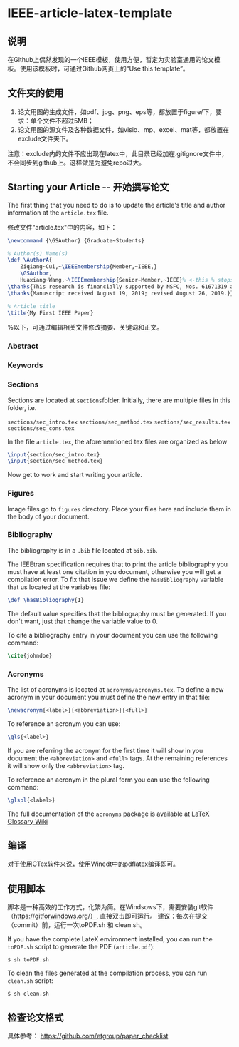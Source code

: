 # IEEE-article-latex-template

## 说明

在Github上偶然发现的一个IEEE模板，使用方便，暂定为实验室通用的论文模板。使用该模板时，可通过Github网页上的“Use this template”。

## 文件夹的使用

1. 论文用图的生成文件，如pdf、jpg、png、eps等，都放置于figure/下，要求：单个文件不超过5MB；
2. 论文用图的源文件及各种数据文件，如visio、mp、excel、mat等，都放置在exclude文件夹下。

注意：exclude内的文件不应出现在latex中，此目录已经加在.gitignore文件中，不会同步到github上。这样做是为避免repo过大。


## Starting your Article -- 开始撰写论文
The first thing that you need to do is to update the article's title and author information at the ```article.tex```
file.


修改文件"article.tex"中的内容，如下：

```latex
\newcommand {\GSAuthor} {Graduate~Students}

% Author(s) Name(s)
\def \AuthorA{
    Ziqiang~Cui,~\IEEEmembership{Member,~IEEE,}
    \GSAuthor,
    Huaxiang~Wang,~\IEEEmembership{Senior~Member,~IEEE}% <-this % stops a space
\thanks{This research is financially supported by NSFC, Nos. 61671319 and 61627803.}% <-this % stops a space
\thanks{Manuscript received August 19, 2019; revised August 26, 2019.}}

% Article title
\title{My First IEEE Paper}

```




%以下，可通过编辑相关文件修改摘要、关键词和正文。

### Abstract
### Keywords


### Sections
Sections are located at ```sections```folder.
Initially, there are multiple files in this folder, i.e.

```sections/sec_intro.tex```
```sections/sec_method.tex```
```sections/sec_results.tex```
```sections/sec_cons.tex```

In the file ```article.tex```, the aforementioned tex files are organized as below 

```latex
\input{section/sec_intro.tex}
\input{section/sec_method.tex}
```
Now get to work and start writing your article.


### Figures
Image files go to ```figures``` directory.
Place your files here and include them in the body of your document.

### Bibliography
The bibliography is in a ``.bib`` file located at ```bib.bib```.

The IEEEtran specification requires that to print the article bibliography you must have at least
one citation in you document, otherwise you will get a compilation error. To fix that issue we
define the ``hasBibliography`` variable that us located at the variables file:

```latex
\def \hasBibliography{1}
```
The default value specifies that the bibliography must be generated. If you don't want, just that change the variable value to 0.

To cite a bibliography entry in your document you can use the following command:

```latex
\cite{johndoe}
```

### Acronyms
The list of acronyms is located at ```acronyms/acronyms.tex```.  To define a new acronym in your document you must define the new entry in that file:

```latex
\newacronym{<label>}{<abbreviation>}{<full>}
```
To reference an acronym you can use:

```latex
\gls{<label>}
```
If you are referring the acronym for the first time it will show in you document the ```<abbreviation>``` and
```<full>``` tags. At the remaining references it will show only the ```<abbreviation>``` tag.

To reference an acronym in the plural form you can use the following command:

```latex
\glspl{<label>}
```

The full documentation of the ```acronyms``` package is available at [LaTeX Glossary Wiki](https://en.wikibooks.org/wiki/LaTeX/Glossary)



## 编译

对于使用CTex软件来说，使用Winedt中的pdflatex编译即可。

## 使用脚本

脚本是一种高效的工作方式，化繁为简。在Windsows下，需要安装git软件（https://gitforwindows.org/）, 直接双击即可运行。
建议：每次在提交（commit）前，运行一次toPDF.sh 和 clean.sh。

If you have the complete LateX environment installed, you can run the ```toPDF.sh``` script to generate the PDF (```article.pdf```):
```
$ sh toPDF.sh
```

To clean the files generated at the compilation process, you can run ```clean.sh``` script:
```
$ sh clean.sh
```
## 检查论文格式

具体参考：
https://github.com/etgroup/paper_checklist

